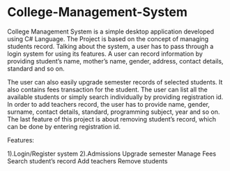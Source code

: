 # College-Management-System

College Management System is a simple desktop application developed using C# Language. The Project is based on the concept of managing students record. Talking about the system, a user has to pass through a login system for using its features. A user can record information by providing student’s name, mother’s name, gender, address, contact details, standard and so on.

The user can also easily upgrade semester records of selected students. It also contains fees transaction for the student. The user can list all the available students or simply search individually by providing registration id. In order to add teachers record, the user has to provide name, gender, surname, contact details, standard, programming subject, year and so on. The last feature of this project is about removing student’s record, which can be done by entering registration id.

Features:

1).Login/Register system
2).Admissions
Upgrade semester
Manage Fees
Search student’s record
Add teachers
Remove students
